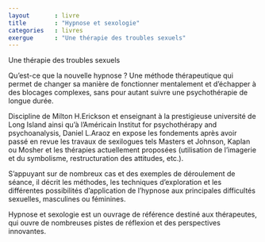 ```yaml
---
layout       : livre
title        : "Hypnose et sexologie"
categories   : livres
exergue      : "Une thérapie des troubles sexuels"
---
```


Une thérapie des troubles sexuels

Qu’est-ce que la nouvelle hypnose ? Une méthode thérapeutique qui permet de changer sa manière de fonctionner mentalement et d’échapper à des blocages complexes, sans pour autant suivre une psychothérapie de longue durée.

Discipline de Milton H.Erickson et enseignant à la prestigieuse université de Long Island ainsi qu’à l’Américain Institut for psychothérapy and psychoanalysis, Daniel L.Araoz en expose les fondements après avoir passé en revue les travaux de sexilogues tels Masters et Johnson, Kaplan ou Mosher et les thérapies actuellement proposées (utilisation de l’imagerie et du symbolisme, restructuration des attitudes, etc.).

S’appuyant sur de nombreux cas et des exemples de déroulement de séance, il décrit les méthodes, les techniques d’exploration et les différentes possibilités d’application de l’hypnose aux principales difficultés sexuelles, masculines ou féminines.

Hypnose et sexologie  est un ouvrage de référence destiné aux thérapeutes, qui ouvre de nombreuses pistes de réflexion et des perspectives innovantes.
